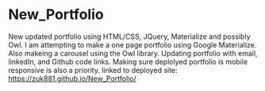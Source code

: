# New_Portfolio
New updated portfolio using HTML/CSS, JQuery, Materialize and possibly Owl.
I am attempting to make a one page portfolio using Google Materialize. Also makeing a carousel using the Owl library.
Updating portfolio with email, linkedIn, and Github code links. Making sure deplolyed portfolio is mobile responsive is 
also a priority.
linked to deployed site: https://zuk881.github.io/New_Portfolio/

